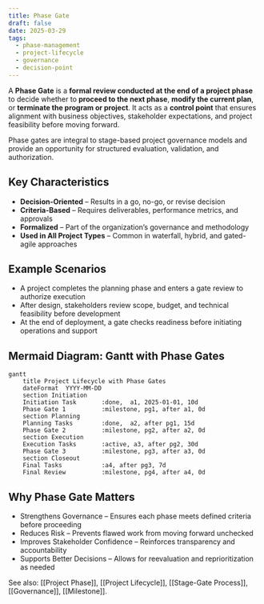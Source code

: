 ```yaml
---
title: Phase Gate
draft: false
date: 2025-03-29
tags:
  - phase-management
  - project-lifecycle
  - governance
  - decision-point
---
```


A **Phase Gate** is a **formal review conducted at the end of a project phase** to decide whether to **proceed to the next phase**, **modify the current plan**, or **terminate the program or project**. It acts as a **control point** that ensures alignment with business objectives, stakeholder expectations, and project feasibility before moving forward.

Phase gates are integral to stage-based project governance models and provide an opportunity for structured evaluation, validation, and authorization.

## Key Characteristics

- **Decision-Oriented** – Results in a go, no-go, or revise decision  
- **Criteria-Based** – Requires deliverables, performance metrics, and approvals  
- **Formalized** – Part of the organization’s governance and methodology  
- **Used in All Project Types** – Common in waterfall, hybrid, and gated-agile approaches

## Example Scenarios

- A project completes the planning phase and enters a gate review to authorize execution  
- After design, stakeholders review scope, budget, and technical feasibility before development  
- At the end of deployment, a gate checks readiness before initiating operations and support

## Mermaid Diagram: Gantt with Phase Gates

```mermaid
gantt
    title Project Lifecycle with Phase Gates
    dateFormat  YYYY-MM-DD
    section Initiation
    Initiation Task       :done,  a1, 2025-01-01, 10d
    Phase Gate 1          :milestone, pg1, after a1, 0d
    section Planning
    Planning Tasks        :done,  a2, after pg1, 15d
    Phase Gate 2          :milestone, pg2, after a2, 0d
    section Execution
    Execution Tasks       :active, a3, after pg2, 30d
    Phase Gate 3          :milestone, pg3, after a3, 0d
    section Closeout
    Final Tasks           :a4, after pg3, 7d
    Final Review          :milestone, pg4, after a4, 0d
```

## Why Phase Gate Matters

- Strengthens Governance – Ensures each phase meets defined criteria before proceeding
- Reduces Risk – Prevents flawed work from moving forward unchecked
- Improves Stakeholder Confidence – Reinforces transparency and accountability
- Supports Better Decisions – Allows for reevaluation and reprioritization as needed

See also: [[Project Phase]], [[Project Lifecycle]], [[Stage-Gate Process]], [[Governance]], [[Milestone]].